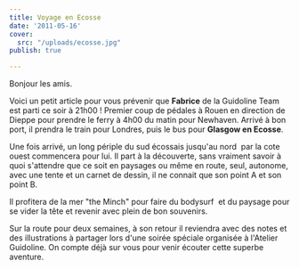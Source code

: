 ```yaml
---
title: Voyage en Ecosse
date: '2011-05-16'
cover:
  src: "/uploads/ecosse.jpg"
publish: true

---
```

Bonjour les amis.

Voici un petit article pour vous prévenir que **Fabrice** de la Guidoline Team est parti ce soir à 21h00 ! Premier coup de pédales à Rouen en direction de Dieppe pour prendre le ferry à 4h00 du matin pour Newhaven. Arrivé à bon port, il prendra le train pour Londres, puis le bus pour **Glasgow en Ecosse**.

Une fois arrivé, un long périple du sud écossais jusqu'au nord  par la cote ouest commencera pour lui. Il part à la découverte, sans vraiment savoir à quoi s'attendre que ce soit en paysages ou même en route, seul, autonome, avec une tente et un carnet de dessin, il ne connait que son point A et son point B.

Il profitera de la mer "the Minch" pour faire du bodysurf  et du paysage pour se vider la tête et revenir avec plein de bon souvenirs.

Sur la route pour deux semaines, à son retour il reviendra avec des notes et des illustrations à partager lors d'une soirée spéciale organisée à l'Atelier Guidoline. On compte déjà sur vous pour venir écouter cette superbe aventure.